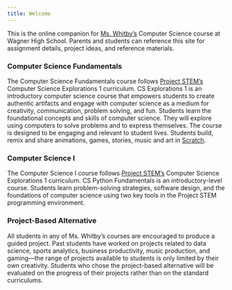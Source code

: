 ```yaml
---
title: Welcome
---
```


This is the online  companion for [Ms. Whitby’s](https://www.judsonisd.org/Domain/6785) Computer Science course at Wagner High School. Parents and students can reference this site for assignment details, project ideas, and reference materials. 

### Computer Science Fundamentals
The Computer Science Fundamentals course follows [Project STEM’s](https://projectstem.org) Computer Science Explorations 1  curriculum. CS Explorations 1 is an introductory computer science course that empowers students to create authentic artifacts and engage with computer science as a medium for creativity, communication, problem solving, and fun. Students learn the foundational concepts and skills of computer science. They will explore using computers to solve problems and to express themselves. The course is designed to be engaging and relevant to student lives. Students build, remix and share animations, games, stories, music and art in [Scratch](https://scratch.mit.edu/).

### Computer Science I
The Computer Science I course follows [Project STEM’s](https://https://projectstem.org/high-school/cs-fundamentals) Computer Science Explorations 1  curriculum. CS Python Fundamentals is an introductory-level course. Students learn problem-solving strategies, software design, and the foundations of computer science using two key tools in the Project STEM programming environment.

### Project-Based Alternative
All students in any of Ms. Whitby’s courses are encouraged to produce a guided project. Past students have worked on projects related to data science, sports analytics, business productivity, music production, and gaming—the range of projects available to students is only limited by their own creativity. Students who chose the project-based alternative will be evaluated on the progress of their projects rather than on the standard curriculums.
